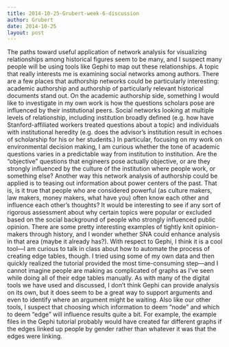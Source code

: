 ```yaml
---
title: 2014-10-25-Grubert-week-6-discussion
author: Grubert
date: 2014-10-25
layout: post
---
```

The paths toward useful application of network analysis for visualizing relationships among historical figures seem to be many, and I suspect many people will be using tools like Gephi to map out these relationships.  A topic that really interests me is examining social networks among authors. There are a few places that authorship networks could be particularly interesting: academic authorship and authorship of particularly relevant historical documents stand out. On the academic authorship side, something I would like to investigate in my own work is how the questions scholars pose are influenced by their institutional peers. Social networks looking at multiple levels of relationship, including institution broadly defined (e.g. how have Stanford-affiliated workers treated questions about a topic) and individuals with institutional heredity (e.g. does the advisor’s institution result in echoes of scholarship for his or her students.) In particular, focusing on my work on environmental decision making, I am curious whether the tone of academic questions varies in a predictable way from institution to institution. Are the “objective” questions that engineers pose actually objective, or are they strongly influenced by the culture of the institution where people work, or something else?
Another way this network analysis of authorship could be applied is to teasing out information about power centers of the past. That is, is it true that people who are considered powerful (as culture makers, law makers, money makers, what have you) often know each other and influence each other’s thoughts? It would be interesting to see if any sort of rigorous assessment about why certain topics were popular or excluded based on the social background of people who strongly influenced public opinion. There are some pretty interesting examples of tightly knit opinion-makers through history, and I wonder whether SNA could enhance analysis in that area (maybe it already has?).
With respect to Gephi, I think it is a cool tool—I am curious to talk in class about how to automate the process of creating edge tables, though. I tried using some of my own data and then quickly realized the tutorial provided the most time-consuming step—and I cannot imagine people are making as complicated of graphs as I’ve seen while doing all of their edge tables manually. As with many of the digital tools we have used and discussed, I don’t think Gephi can provide analysis on its own, but it does seem to be a great way to support arguments and even to identify where an argument might be waiting. Also like our other tools, I suspect that choosing which information to deem “node” and which to deem “edge” will influence results quite a bit. For example, the example files in the Gephi tutorial probably would have created far different graphs if the edges linked up people by gender rather than whatever it was that the edges were linking.
